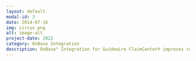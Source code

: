 ```yaml
---
layout: default
modal-id: 3
date: 2014-07-16
img: circus.png
alt: image-alt
project-date: 2022
category: OnBase Integration
description: OnBase™ Integration for Guidewire ClaimCenter® improves response time and delivers a high percentage of customer satisfaction rates/net promoter scores by automating customer interactions
---
```

